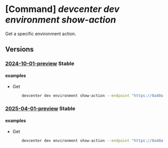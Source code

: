 # [Command] _devcenter dev environment show-action_

Get a specific environment action.

## Versions

### [2024-10-01-preview](/Resources/data-plane/microsoft.devcenter/L3Byb2plY3RzL3t9L3VzZXJzL3t9L2Vudmlyb25tZW50cy97fS9hY3Rpb25zL3t9/2024-10-01-preview.xml) **Stable**

<!-- data-plane:microsoft.devcenter /projects/{}/users/{}/environments/{}/actions/{} 2024-10-01-preview -->

#### examples

- Get
    ```bash
        devcenter dev environment show-action --endpoint "https://8a40af38-3b4c-4672-a6a4-5e964b1870ed-contosodevcenter.centralus.devcenter.azure.com/" --name "mydevenv" --project-name "DevProject" --user-id "00000000-0000-0000-0000-000000000000" --action-name "myEnv-Delete"
    ```

### [2025-04-01-preview](/Resources/data-plane/microsoft.devcenter/L3Byb2plY3RzL3t9L3VzZXJzL3t9L2Vudmlyb25tZW50cy97fS9hY3Rpb25zL3t9/2025-04-01-preview.xml) **Stable**

<!-- data-plane:microsoft.devcenter /projects/{}/users/{}/environments/{}/actions/{} 2025-04-01-preview -->

#### examples

- Get
    ```bash
        devcenter dev environment show-action --endpoint "https://8a40af38-3b4c-4672-a6a4-5e964b1870ed-contosodevcenter.centralus.devcenter.azure.com/" --name "mydevenv" --project-name "DevProject" --user-id "00000000-0000-0000-0000-000000000000" --action-name "myEnv-Delete"
    ```
